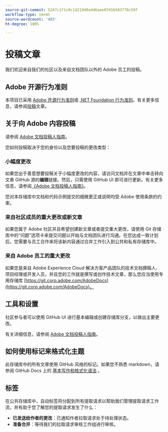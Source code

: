 ```yaml
---
source-git-commit: 5247c1f1c0c14219d0a4d6aee07d1b583778c59f
workflow-type: tm+mt
source-wordcount: '403'
ht-degree: 100%

---
```

# 投稿文章

我们欢迎来自我们的社区以及来自文档团队以外的 Adobe 员工的投稿。


## Adobe 开源行为准则


本项目已采用 [Adobe 开源行为准则](code-of-conduct.md)或 [.NET Foundation 行为准则](https://dotnetfoundation.org/code-of-conduct)。有关更多信息，请参阅[投稿](contributing.md)文章。

## 关于向 Adobe 内容投稿

请参阅 [Adobe 文档投稿人指南](https://experienceleague.adobe.com/docs/contributor/contributor-guide/introduction.html)。

您如何投稿取决于您的身份以及您要投稿的更改类型：

### 小幅度更改

如果您出于善意想要投稿关于小幅度更改的内容，请访问文档并在文章中单击转向文章 GitHub 源的&#x200B;**编辑**&#x200B;链接。然后，只需使用 GitHub UI 即可进行更新。有关更多信息，请参阅[《Adobe 文档投稿人指南》](https://experienceleague.adobe.com/docs/contributor/contributor-guide/introduction.html)。

您对本存储库中文档和代码示例提交的细微更正或说明均受 Adobe 使用条款的约束。

### 来自社区成员的重大更改或新文章

如果您属于 Adobe 社区并且希望创建新文章或者提交重大更改，请使用 Git 存储库中的“问题”选项卡来提交问题以开始与文档团队进行沟通。在您达成一致计划后，您需要与员工合作来将该新内容通过合并工作引入到公共和私有存储库中。

<!--
If you submit a pull request with significant changes to documentation and code examples, you'll see a message in the pull request asking you to submit an online contribution license agreement (CLA). We need you to complete the online form before we can review your pull request.
-->

### 来自 Adobe 员工的重大更改

如果您是来自 Adobe Experience Cloud 解决方案产品团队的技术文档撰稿人、项目经理或开发人员，并且您的工作就是撰写或创作技术文章，那么您应当使用专用存储库 [https://git.corp.adobe.com/AdobeDocs](https://git.corp.adobe.com/AdobeDocs)。<!--Employees from other parts of the Adobe world should use the public repo for minor updates.-->

## 工具和设置

社区参与者可以使用 GitHub UI 进行基本编辑或创建存储库分支，以做出主要更改。

有关详细信息，请参阅 [Adobe 文档投稿人指南](https://experienceleague.adobe.com/docs/contributor/contributor-guide/introduction.html)。

## 如何使用标记来格式化主题

此存储库中的所有文章使用 GitHub 风格的标记。如果您不熟悉 markdown，请参阅 GitHub Docs 上的 [基本写作和格式化语法](https://docs.github.com/en/get-started/writing-on-github/getting-started-with-writing-and-formatting-on-github/basic-writing-and-formatting-syntax) 。

## 标签

在公共存储库中，自动标签将分配到所有提取请求以帮助我们管理提取请求工作流，并有助于您了解您的提取请求发生了什么：

* **已发送给作者的更改**：已通知作者拉取请求处于待处理状态。
* **准备合并**：等待我们的拉取请求审核工作组进行审核。
